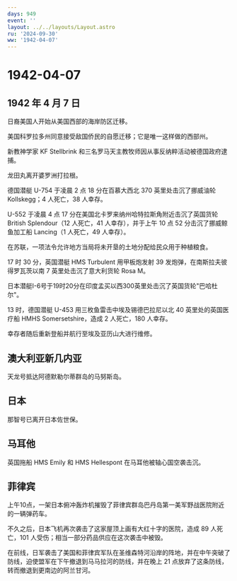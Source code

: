 ```yaml
---
days: 949
event: ''
layout: ../../layouts/Layout.astro
ru: '2024-09-30'
ww: '1942-04-07'
---
```


# 1942-04-07

## 1942 年 4 月 7 日

日裔美国人开始从美国西部的海岸防区迁移。

美国科罗拉多州同意接受敌国侨民的自愿迁移；它是唯一这样做的西部州。

新教神学家 KF Stellbrink
和三名罗马天主教牧师因从事反纳粹活动被德国政府逮捕。

龙田丸离开婆罗洲打拉根。

德国潜艇 U-754 于凌晨 2 点 18 分在百慕大西北 370 英里处击沉了挪威油轮
Kollskegg；4 人死亡，38 人幸存。

U-552 于凌晨 4 点 17 分在美国北卡罗来纳州哈特拉斯角附近击沉了英国货轮
British Splendour（12 人死亡，41 人幸存），并于上午 10 点 52
分击沉了挪威鲸鱼加工船 Lancing（1 人死亡，49 人幸存）。

在苏联，一项法令允许地方当局将未开垦的土地分配给民众用于种植粮食。

17 时 30 分，英国潜艇 HMS Turbulent 用甲板炮发射 39
发炮弹，在南斯拉夫彼得罗瓦茨以南 7 英里处击沉了意大利货轮 Rosa M。

日本潜艇I-6号于19时20分在印度孟买以西300英里处击沉了英国货轮"巴哈杜尔"。

13 时，德国潜艇 U-453 用三枚鱼雷击中埃及锡德巴拉尼以北 40
英里处的英国医疗船 HMHS Somersetshire，造成 2 人死亡，180 人幸存。

幸存者随后重新登船并航行至埃及亚历山大进行维修。

## 澳大利亚新几内亚

天龙号抵达阿德默勒尔蒂群岛的马努斯岛。

## 日本

那智号已离开日本佐世保。

## 马耳他

英国拖船 HMS Emily 和 HMS Hellespont 在马耳他被轴心国空袭击沉。

## 菲律宾

上午10点，一架日本俯冲轰炸机摧毁了菲律宾群岛巴丹岛第一美军野战医院附近的一辆弹药车。

不久之后，日本飞机再次袭击了这家屋顶上画有大红十字的医院，造成 89
人死亡，101 人受伤；相当一部分药品供应在这次袭击中被毁。

在前线，日军袭击了美国和菲律宾军队在圣维森特河沿岸的阵地，并在中午突破了防线，迫使盟军在下午撤退到马马拉河的防线，并在晚上
21 点放弃了这条防线，转而撤退到更南边的阿兰甘河。